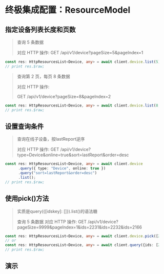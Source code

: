 # 终极集成配置：ResourceModel

## 指定设备列表长度和页数

> 查询 5 条数据
>
> 对应 HTTP 操作: GET /api/v1/device?pageSize=5&pageIndex=1

```typescript
const res: HttpResourcesList<Device, any> = await client.device.list(5);
// print res.$raw;
```

> 查询第 2 页，每页 8 条数据
>
> 对应 HTTP 操作:
>
> GET /api/v1/device?pageSize=8&pageIndex=2

```typescript
const res: HttpResourcesList<Device, any> = await client.device.list(8, 2);
// print res.$raw;
```

## 设置查询条件

> 查询在线子设备，按lastReport逆序
>
> 对应 HTTP 操作: GET /api/v1/device?type=Device&online=true&sort=lastReport&order=desc

```typescript
const res: HttpResourcesList<Device, any> = await client.device
      .query({ type: "Device", online: true })
      .query("sort=lastReport&order=desc")
      .list();
// print res.$raw;
```

## 使用pick()方法

> 实质是query({[idskey]: []}).list()的语法糖
>
> 查询 5 条数据
> 对应 HTTP 操作: GET /api/v1/device?pageSize=9999&pageIndex=1&ids=2231&ids=2232&ids=2166

```typescript
const res: HttpResourcesList<Device, any> = await client.device.pick([2231, 2232, 2166]);
// or
const res: HttpResourcesList<Device, any> = await client.query({ids: [2231, 2232, 2166]}).list();
// print res.$raw;
```

## 演示

